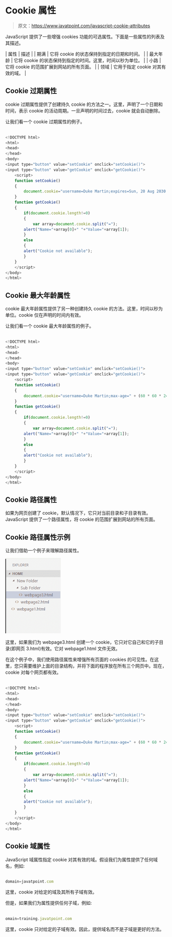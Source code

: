 # Cookie 属性

> 原文：<https://www.javatpoint.com/javascript-cookie-attributes>

JavaScript 提供了一些增强 cookies 功能的可选属性。下面是一些属性的列表及其描述。

| 属性 | 描述 |
| 期满 | 它将 cookie 的状态保持到指定的日期和时间。 |
| 最大年龄 | 它将 cookie 的状态保持到指定的时间。这里，时间以秒为单位。 |
| 小路 | 它将 cookie 的范围扩展到网站的所有页面。 |
| 领域 | 它用于指定 cookie 对其有效的域。 |

## Cookie 过期属性

cookie 过期属性提供了创建持久 cookie 的方法之一。这里，声明了一个日期和时间，表示 cookie 的活动周期。一旦声明的时间过去，cookie 就会自动删除。

让我们看一个 cookie 过期属性的例子。

```js

<!DOCTYPE html>
<html>
<head>
</head>
<body>
<input type="button" value="setCookie" onclick="setCookie()">
<input type="button" value="getCookie" onclick="getCookie()">
    <script>
    function setCookie()
    {
        document.cookie="username=Duke Martin;expires=Sun, 20 Aug 2030 12:00:00 UTC";
    }
    function getCookie()
    {
        if(document.cookie.length!=0)
        {
            var array=document.cookie.split("=");
        alert("Name="+array[0]+" "+"Value="+array[1]);
        }
        else
        {
        alert("Cookie not available");
        }
    }
    </script>
</body>
</html>

```

## Cookie 最大年龄属性

cookie 最大年龄属性提供了另一种创建持久 cookie 的方法。这里，时间以秒为单位。cookie 仅在声明的时间内有效。

让我们看一个 cookie 最大年龄属性的例子。

```js

<!DOCTYPE html>
<html>
<head>
</head>
<body>
<input type="button" value="setCookie" onclick="setCookie()">
<input type="button" value="getCookie" onclick="getCookie()">
    <script>
    function setCookie()
    {
        document.cookie="username=Duke Martin;max-age=" + (60 * 60 * 24 * 365) + ";"
    }
    function getCookie()
    {
        if(document.cookie.length!=0)
        {
            var array=document.cookie.split("=");
        alert("Name="+array[0]+" "+"Value="+array[1]);
        }
        else
        {
        alert("Cookie not available");
        }
    }
    </script>
</body>
</html>

```

## Cookie 路径属性

如果为网页创建了 cookie，默认情况下，它只对当前目录和子目录有效。JavaScript 提供了一个路径属性，将 cookie 的范围扩展到网站的所有页面。

## Cookie 路径属性示例

让我们借助一个例子来理解路径属性。

![JavaScript Cookie Attributes](img/815c9d09124eeb440c48d878597d2844.png)

这里，如果我们为 webpage3.html 创建一个 cookie，它只对它自己和它的子目录(即网页 3.html)有效。它对 webpage1.html 文件无效。

在这个例子中，我们使用路径属性来增强所有页面的 cookies 的可见性。在这里，您只需要维护上面的目录结构，并将下面的程序放在所有三个网页中。现在，cookie 对每个网页都有效。

```js

<!DOCTYPE html>
<html>
<head>
</head>
<body>
<input type="button" value="setCookie" onclick="setCookie()">
<input type="button" value="getCookie" onclick="getCookie()">
    <script>
    function setCookie()
    {
        document.cookie="username=Duke Martin;max-age=" + (60 * 60 * 24 * 365) + ";path=/;"
    }
    function getCookie()
    {
        if(document.cookie.length!=0)
        {
            var array=document.cookie.split("=");
        alert("Name="+array[0]+" "+"Value="+array[1]);
        }
        else
        {
        alert("Cookie not available");
        }
    }
    </script>
</body>
</html>

```

## Cookie 域属性

JavaScript 域属性指定 cookie 对其有效的域。假设我们为属性提供了任何域名，例如:

```js

domain=javatpoint.com

```

这里，cookie 对给定的域及其所有子域有效。

但是，如果我们为属性提供任何子域，例如:

```js

omain=training.javatpoint.com

```

这里，cookie 只对给定的子域有效。因此，提供域名而不是子域是更好的方法。